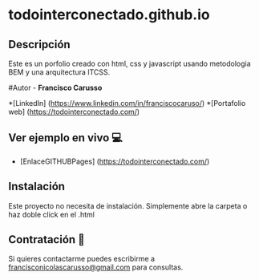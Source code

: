 # todointerconectado.github.io
## Descripción

Este es un porfolio creado con html, css y javascript usando metodologia BEM y una arquitectura ITCSS.

#Autor -
**Francisco Carusso**

*[LinkedIn] (https://www.linkedin.com/in/franciscocaruso/)
*[Portafolio web] (https://todointerconectado.com/)

## Ver ejemplo en vivo 💻
- [EnlaceGITHUBPages] (https://todointerconectado.com/)

## Instalación 
Este proyecto no necesita de instalación. Simplemente abre la carpeta o haz doble click en el .html

## Contratación 📧
Si quieres contactarme puedes escribirme a francisconicolascarusso@gmail.com para consultas.
